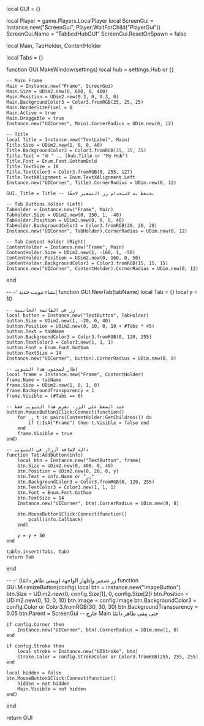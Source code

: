 local GUI = {}

local Player = game.Players.LocalPlayer
local ScreenGui = Instance.new("ScreenGui", Player:WaitForChild("PlayerGui"))
ScreenGui.Name = "TabbedHubGUI"
ScreenGui.ResetOnSpawn = false

local Main, TabHolder, ContentHolder

local Tabs = {}

function GUI.MakeWindow(settings)
	local hub = settings.Hub or {}

	-- Main Frame
	Main = Instance.new("Frame", ScreenGui)
	Main.Size = UDim2.new(0, 600, 0, 400)
	Main.Position = UDim2.new(0.3, 0, 0.3, 0)
	Main.BackgroundColor3 = Color3.fromRGB(25, 25, 25)
	Main.BorderSizePixel = 0
	Main.Active = true
	Main.Draggable = true
	Instance.new("UICorner", Main).CornerRadius = UDim.new(0, 12)

	-- Title
	local Title = Instance.new("TextLabel", Main)
	Title.Size = UDim2.new(1, 0, 0, 40)
	Title.BackgroundColor3 = Color3.fromRGB(35, 35, 35)
	Title.Text = "🌐 " .. (hub.Title or "My Hub")
	Title.Font = Enum.Font.GothamBold
	Title.TextSize = 18
	Title.TextColor3 = Color3.fromRGB(0, 255, 127)
	Title.TextXAlignment = Enum.TextXAlignment.Left
	Instance.new("UICorner", Title).CornerRadius = UDim.new(0, 12)
	
	GUI._Title = Title -- نحتفظ به لاستخدام زر التصغير لاحقًا

	-- Tab Buttons Holder (Left)
	TabHolder = Instance.new("Frame", Main)
	TabHolder.Size = UDim2.new(0, 150, 1, -40)
	TabHolder.Position = UDim2.new(0, 0, 0, 40)
	TabHolder.BackgroundColor3 = Color3.fromRGB(20, 20, 20)
	Instance.new("UICorner", TabHolder).CornerRadius = UDim.new(0, 12)

	-- Tab Content Holder (Right)
	ContentHolder = Instance.new("Frame", Main)
	ContentHolder.Size = UDim2.new(1, -160, 1, -50)
	ContentHolder.Position = UDim2.new(0, 160, 0, 50)
	ContentHolder.BackgroundColor3 = Color3.fromRGB(15, 15, 15)
	Instance.new("UICorner", ContentHolder).CornerRadius = UDim.new(0, 12)
end

-- ✅ إنشاء تبويب جديد
function GUI.NewTab(tabName)
	local Tab = {}
	local y = 10

	-- زر في القائمة الجانبية
	local button = Instance.new("TextButton", TabHolder)
	button.Size = UDim2.new(1, -20, 0, 40)
	button.Position = UDim2.new(0, 10, 0, 10 + #Tabs * 45)
	button.Text = tabName
	button.BackgroundColor3 = Color3.fromRGB(0, 120, 255)
	button.TextColor3 = Color3.new(1, 1, 1)
	button.Font = Enum.Font.Gotham
	button.TextSize = 14
	Instance.new("UICorner", button).CornerRadius = UDim.new(0, 8)

	-- إطار لمحتوى هذا التبويب
	local frame = Instance.new("Frame", ContentHolder)
	frame.Name = tabName
	frame.Size = UDim2.new(1, 0, 1, 0)
	frame.BackgroundTransparency = 1
	frame.Visible = (#Tabs == 0)

	-- عند الضغط على الزر، نعرض هذا التبويب فقط
	button.MouseButton1Click:Connect(function()
		for _, t in pairs(ContentHolder:GetChildren()) do
			if t:IsA("Frame") then t.Visible = false end
		end
		frame.Visible = true
	end)

	-- دالة لإضافة أزرار في التبويب
	function Tab:AddButton(info)
		local btn = Instance.new("TextButton", frame)
		btn.Size = UDim2.new(0, 400, 0, 40)
		btn.Position = UDim2.new(0, 20, 0, y)
		btn.Text = info.Name or "زر"
		btn.BackgroundColor3 = Color3.fromRGB(0, 120, 255)
		btn.TextColor3 = Color3.new(1, 1, 1)
		btn.Font = Enum.Font.Gotham
		btn.TextSize = 14
		Instance.new("UICorner", btn).CornerRadius = UDim.new(0, 8)

		btn.MouseButton1Click:Connect(function()
			pcall(info.Callback)
		end)

		y = y + 50
	end

	table.insert(Tabs, Tab)
	return Tab
end

-- ✅ زر تصغير وإظهار الواجهة (ويبقى ظاهر دائمًا)
function GUI.MinimizeButton(config)
	local btn = Instance.new("ImageButton")
	btn.Size = UDim2.new(0, config.Size[1], 0, config.Size[2])
	btn.Position = UDim2.new(0, 10, 0, 10)
	btn.Image = config.Image
	btn.BackgroundColor3 = config.Color or Color3.fromRGB(30, 30, 30)
	btn.BackgroundTransparency = 0.05
	btn.Parent = ScreenGui -- خارج Main حتى يبقى ظاهر دائمًا

	if config.Corner then
		Instance.new("UICorner", btn).CornerRadius = UDim.new(1, 0)
	end

	if config.Stroke then
		local stroke = Instance.new("UIStroke", btn)
		stroke.Color = config.StrokeColor or Color3.fromRGB(255, 255, 255)
	end

	local hidden = false
	btn.MouseButton1Click:Connect(function()
		hidden = not hidden
		Main.Visible = not hidden
	end)
end

return GUI
